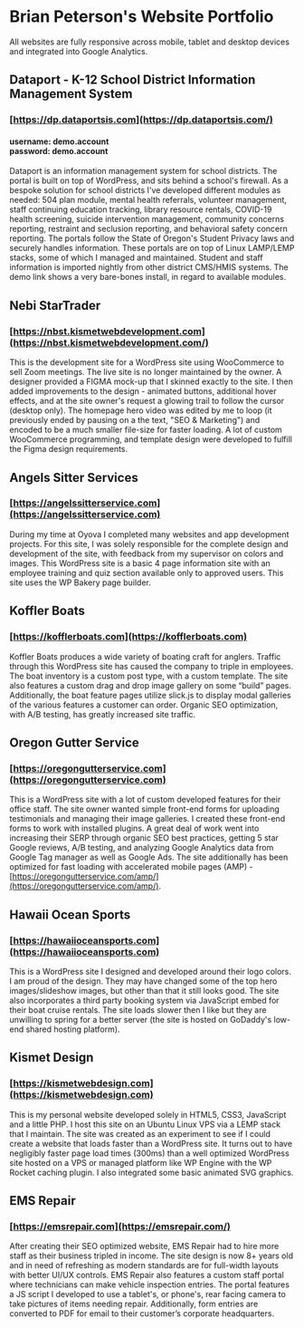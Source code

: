 # Brian Peterson's Website Portfolio

All websites are fully responsive across mobile, tablet and desktop devices and integrated into Google Analytics.

## Dataport - K-12 School District Information Management System
### [https://dp.dataportsis.com](https://dp.dataportsis.com/)
#### username: demo.account<br>password: demo.account
Dataport is an information management system for school districts. The portal is built on top of WordPress, and sits behind a school's firewall. As a bespoke solution for school districts I've developed different modules as needed: 504 plan module, mental health referrals, volunteer management, staff continuing education tracking, library resource rentals, COVID-19 health screening, suicide intervention management, community concerns reporting, restraint and seclusion reporting, and behavioral safety concern reporting. The portals follow the State of Oregon's Student Privacy laws and securely handles information. These portals are on top of Linux LAMP/LEMP stacks, some of which I managed and maintained. Student and staff information is imported nightly from other district CMS/HMIS systems. The demo link shows a very bare-bones install, in regard to available modules.

## Nebi StarTrader
### [https://nbst.kismetwebdevelopment.com](https://nbst.kismetwebdevelopment.com/)
This is the development site for a WordPress site using WooCommerce to sell Zoom meetings. The live site is no longer maintained by the owner. A designer provided a FIGMA mock-up that I skinned exactly to the site. I then added improvements to the design - animated buttons, additional hover effects, and at the site owner's request a glowing trail to follow the cursor (desktop only). The homepage hero video was edited by me to loop (it previously ended by pausing on a the text, "SEO & Marketing") and encoded to be a much smaller file-size for faster loading.  A lot of custom WooCommerce programming, and template design were developed to fulfill the Figma design requirements.

## Angels Sitter Services
### [https://angelssitterservice.com](https://angelssitterservice.com)
During my time at Oyova I completed many websites and app development projects. For this site, I was solely responsible for the complete design and development of the site, with feedback from my supervisor on colors and images. This WordPress site is a basic 4 page information site with an employee training and quiz section available only to approved users. This site uses the WP Bakery page builder.

## Koffler Boats
### [https://kofflerboats.com](https://kofflerboats.com)
Koffler Boats produces a wide variety of boating craft for anglers. Traffic through this WordPress site has caused the company to triple in employees. The boat inventory is a custom post type, with a custom template. The site also features a custom drag and drop image gallery on some “build” pages. Additionally, the boat feature pages utilize slick.js to display modal galleries of the various features a customer can order. Organic SEO optimization, with A/B testing, has greatly increased site traffic.

## Oregon Gutter Service
### [https://oregongutterservice.com](https://oregongutterservice.com)
This is a WordPress site with a lot of custom developed features for their office staff. The site owner wanted simple front-end forms for uploading testimonials and managing their image galleries. I created these front-end forms to work with installed plugins. A great deal of work went into increasing their SERP through organic SEO best practices, getting 5 star Google reviews, A/B testing, and analyzing Google Analytics data from Google Tag manager as well as Google Ads. The site additionally has been optimized for fast loading with accelerated mobile pages (AMP) - [https://oregongutterservice.com/amp/](https://oregongutterservice.com/amp/). 

## Hawaii Ocean Sports
### [https://hawaiioceansports.com](https://hawaiioceansports.com)
This is a WordPress site I designed and developed around their logo colors. I am proud of the design. They may have changed some of the top hero images/slideshow images, but other than that it still looks good. The site also incorporates a third party booking system via JavaScript embed for their boat cruise rentals. The site loads slower then I like but they are unwilling to spring for a better server (the site is hosted on GoDaddy's low-end shared hosting platform).

## Kismet Design
### [https://kismetwebdesign.com](https://kismetwebdesign.com)
This is my personal website developed solely in HTML5, CSS3, JavaScript and a little PHP. I host this site on an Ubuntu Linux VPS via a LEMP stack that I maintain. The site was created as an experiment to see if I could create a website that loads faster than a WordPress site. It turns out to have negligibly faster page load times (300ms) than a well optimized WordPress site hosted on a VPS or managed platform like WP Engine with the WP Rocket caching plugin. I also integrated some basic animated SVG graphics.

## EMS Repair
### [https://emsrepair.com](https://emsrepair.com/)
After creating their SEO optimized website, EMS Repair had to hire more staff as their business tripled in income. The site design is now 8+ years old and in need of refreshing as modern standards are for full-width layouts with better UI/UX controls. EMS Repair also features a custom staff portal where technicians can make vehicle inspection entries. The portal features a JS script I developed to use a tablet's, or phone's, rear facing camera to take pictures of items needing repair. Additionally, form entries are converted to PDF for email to their customer’s corporate headquarters.
